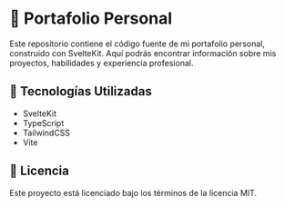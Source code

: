 # 🌟 Portafolio Personal

Este repositorio contiene el código fuente de mi portafolio personal, construido con SvelteKit. Aquí podrás encontrar información sobre mis proyectos, habilidades y experiencia profesional.

## 🚀 Tecnologías Utilizadas

- SvelteKit
- TypeScript
- TailwindCSS
- Vite

## 📜 Licencia

Este proyecto está licenciado bajo los términos de la licencia MIT.
